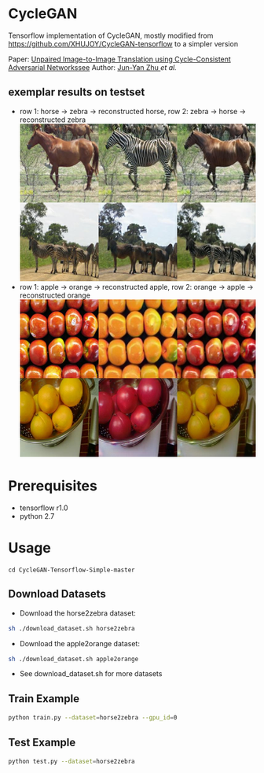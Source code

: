 # CycleGAN

Tensorflow implementation of CycleGAN, mostly modified from https://github.com/XHUJOY/CycleGAN-tensorflow to a simpler version

Paper: [Unpaired Image-to-Image Translation using Cycle-Consistent Adversarial Networkssee](https://arxiv.org/pdf/1703.10593.pdf) 
Author: [Jun-Yan Zhu ](https://people.eecs.berkeley.edu/~junyanz/) *et al.*

## exemplar results on testset
- row 1: horse -> zebra -> reconstructed horse, row 2: zebra -> horse -> reconstructed zebra
![](./pics/example_horse2zebra_1.jpg)
- row 1: apple -> orange -> reconstructed apple, row 2: orange -> apple -> reconstructed orange
![](./pics/example_apple2orange_1.jpg)

# Prerequisites
- tensorflow r1.0
- python 2.7

# Usage
```
cd CycleGAN-Tensorflow-Simple-master
```

## Download Datasets
- Download the horse2zebra dataset:
```bash
sh ./download_dataset.sh horse2zebra
```
- Download the apple2orange dataset:
```bash
sh ./download_dataset.sh apple2orange
```
- See download_dataset.sh for more datasets

## Train Example
```bash
python train.py --dataset=horse2zebra --gpu_id=0
```

## Test Example
```bash
python test.py --dataset=horse2zebra
```